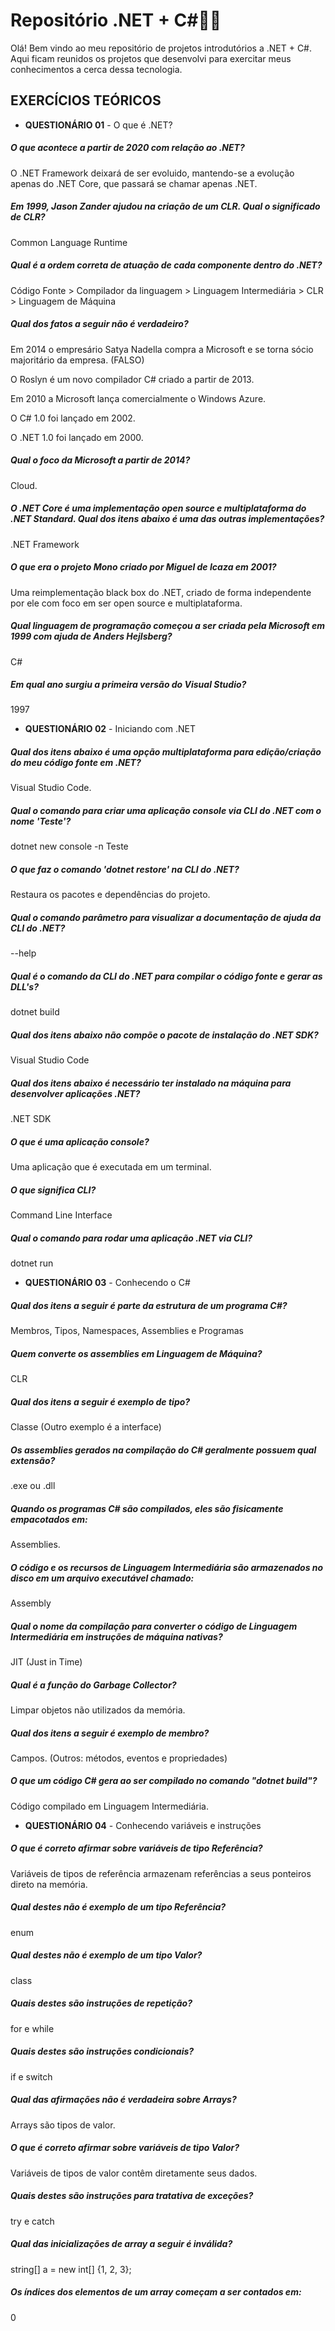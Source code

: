 # Repositório .NET + C#:woman_technologist:

Olá! Bem vindo ao meu repositório de projetos introdutórios a .NET + C#. Aqui ficam reunidos os projetos que desenvolvi para exercitar meus conhecimentos a cerca dessa tecnologia.



## **EXERCÍCIOS TEÓRICOS**



- **QUESTIONÁRIO 01** - O que é .NET?

##### O que acontece a partir de 2020 com relação ao .NET?

O .NET Framework deixará de ser evoluido, mantendo-se a evolução apenas do .NET Core, que passará se chamar apenas .NET.

##### Em 1999, Jason Zander ajudou na criação de um CLR. Qual o significado de CLR?

Common Language Runtime

##### Qual é a ordem correta de atuação de cada componente dentro do .NET?

Código Fonte > Compilador da linguagem > Linguagem Intermediária > CLR > Linguagem de Máquina

##### Qual dos fatos a seguir não é verdadeiro?

Em 2014 o empresário Satya Nadella compra a Microsoft e se torna sócio majoritário da empresa. (FALSO)

O Roslyn é um novo compilador C# criado a partir de 2013.

Em 2010 a Microsoft lança comercialmente o Windows Azure.

O C# 1.0 foi lançado em 2002.

O .NET 1.0 foi lançado em 2000.

##### Qual o foco da Microsoft a partir de 2014?

Cloud.

##### O .NET Core é uma implementação open source e multiplataforma do .NET Standard. Qual dos itens abaixo é uma das outras implementações?

.NET Framework

##### O que era o projeto Mono criado por Miguel de Icaza em 2001?

Uma reimplementação black box do .NET, criado de forma independente por ele com foco em ser open source e multiplataforma.

##### Qual linguagem de programação começou a ser criada pela Microsoft em 1999 com ajuda de Anders Hejlsberg?

C#

##### Em qual ano surgiu a primeira versão do Visual Studio?

1997



- **QUESTIONÁRIO 02** - Iniciando com .NET

##### Qual dos itens abaixo é uma opção multiplataforma para edição/criação do meu código fonte em .NET?

Visual Studio Code.

##### Qual o comando para criar uma aplicação console via CLI do .NET com o nome 'Teste'?

dotnet new console -n Teste

##### O que faz o comando 'dotnet restore' na CLI do .NET?

Restaura os pacotes e dependências do projeto.

##### Qual o comando parâmetro para visualizar a documentação de ajuda da CLI do .NET?

--help

##### Qual é o comando da CLI do .NET para compilar o código fonte e gerar as DLL's?

dotnet build

##### Qual dos itens abaixo não compõe o pacote de instalação do .NET SDK?

Visual Studio Code

##### Qual dos itens abaixo é necessário ter instalado na máquina para desenvolver aplicações .NET?

.NET SDK

##### O que é uma aplicação console?

Uma aplicação que é executada em um terminal.

##### O que significa CLI?

Command Line Interface

##### Qual o comando para rodar uma aplicação .NET via CLI?

dotnet run



- **QUESTIONÁRIO 03** - Conhecendo o C#

##### Qual dos itens a seguir é parte da estrutura de um programa C#?

Membros, Tipos, Namespaces, Assemblies e Programas

##### Quem converte os assemblies em Linguagem de Máquina?

CLR

##### Qual dos itens a seguir é exemplo de tipo?

Classe (Outro exemplo é a interface)

##### Os assemblies gerados na compilação do C# geralmente possuem qual extensão?

.exe ou .dll

##### Quando os programas C# são compilados, eles são fisicamente empacotados em:

Assemblies.

##### O código e os recursos de Linguagem Intermediária são armazenados no disco em um arquivo executável chamado:

Assembly

##### Qual o nome da compilação para converter o código de Linguagem Intermediária em instruções de máquina nativas?

JIT (Just in Time)

##### Qual é a função do Garbage Collector?

Limpar objetos não utilizados da memória.

##### Qual dos itens a seguir é exemplo de membro?

Campos. (Outros: métodos, eventos e propriedades)

##### O que um código C# gera ao ser compilado no comando "dotnet build"?

Código compilado em Linguagem Intermediária.



- **QUESTIONÁRIO 04** - Conhecendo variáveis e instruções

##### O que é correto afirmar sobre variáveis de tipo Referência?

Variáveis de tipos de referência armazenam referências a seus ponteiros direto na memória.

##### Qual destes não é exemplo de um tipo Referência?

enum

##### Qual destes não é exemplo de um tipo Valor?

class

##### Quais destes são instruções de repetição?

for e while

##### Quais destes são instruções condicionais?

if e switch

##### Qual das afirmações não é verdadeira sobre Arrays?

Arrays são tipos de valor.

##### O que é correto afirmar sobre variáveis de tipo Valor?

Variáveis de tipos de valor contêm diretamente seus dados.

##### Quais destes são instruções para tratativa de exceções?

try e catch

##### Qual das inicializações de array a seguir é inválida?

string[] a = new int[] {1, 2, 3};

##### Os índices dos elementos de um array começam a ser contados em:

0















